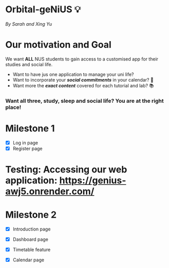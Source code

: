 # Orbital-geNiUS 💡
_By Sarah and Xing Yu_

# Our motivation and Goal
We want <strong>ALL</strong> NUS students to gain access to a customised app for their studies and social life. <br>

* Want to have jus one application to manage your uni life? <br> 
* Want to incorporate your ***social commitments*** in your calendar? 💃 <br> 
* Want more the ***exact content*** covered for each tutorial and lab? 📚 <br> 

### Want all three, study, sleep and social life? You are at the right place!

# Milestone 1
- [x] Log in page
- [x] Register page

# Testing: Accessing our web application: https://genius-awj5.onrender.com/

  # Milestone 2
- [x] Introduction page
- [x] Dashboard page
- [x] Timetable feature
- [x] Calendar page
  
